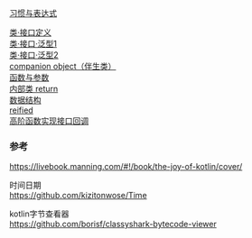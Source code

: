 [习惯与表达式](library/Expression.md)  

[类·接口定义](library/class/class.md)   
[类·接口·泛型1](library/class/class_interface_genericity.md)     
[类·接口·泛型2](library/class/class_interface_genericity_2.md)    
[companion object（伴生类）](library/class/class_companion_object.md)  
[函数与参数](library/function.md)  
[内部类 return](library/class/class_inner_class_return.md)    
[数据结构](library/Data_Structure.md)  
[reified](library/reified.md)  
[高阶函数实现接口回调]()  

### 参考  
https://livebook.manning.com/#!/book/the-joy-of-kotlin/cover/  

时间日期  
https://github.com/kizitonwose/Time  

kotlin字节查看器  
https://github.com/borisf/classyshark-bytecode-viewer  
